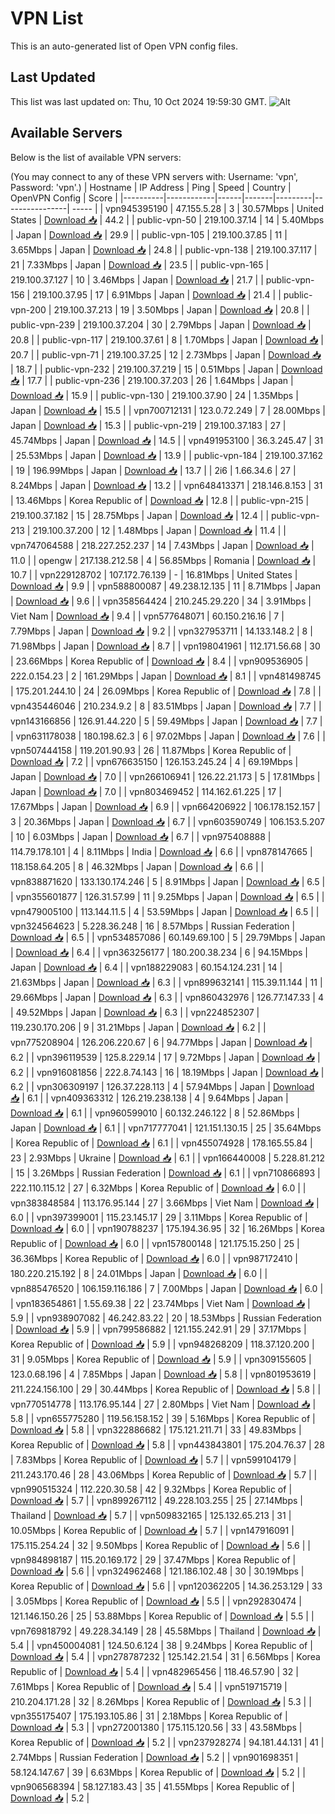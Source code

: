 # VPN List

This is an auto-generated list of Open VPN config files.

## Last Updated

This list was last updated on: Thu, 10 Oct 2024 19:59:30 GMT.
![Alt](https://repobeats.axiom.co/api/embed/186b98318ef1479477931607c1ad7d823f12451f.svg "Repobeats analytics image")

## Available Servers

Below is the list of available VPN servers:

(You may connect to any of these VPN servers with: Username: 'vpn', Password: 'vpn'.)
| Hostname | IP Address | Ping | Speed | Country | OpenVPN Config | Score |
|----------|------------|------|-------|---------|----------------| ----- |
| vpn945395190 | 47.155.5.28 | 3 | 30.57Mbps | United States | [Download 📥](./configs/server_0_US.ovpn) | 44.2 |
| public-vpn-50 | 219.100.37.14 | 14 | 5.40Mbps | Japan | [Download 📥](./configs/server_1_JP.ovpn) | 29.9 |
| public-vpn-105 | 219.100.37.85 | 11 | 3.65Mbps | Japan | [Download 📥](./configs/server_2_JP.ovpn) | 24.8 |
| public-vpn-138 | 219.100.37.117 | 21 | 7.33Mbps | Japan | [Download 📥](./configs/server_3_JP.ovpn) | 23.5 |
| public-vpn-165 | 219.100.37.127 | 10 | 3.46Mbps | Japan | [Download 📥](./configs/server_4_JP.ovpn) | 21.7 |
| public-vpn-156 | 219.100.37.95 | 17 | 6.91Mbps | Japan | [Download 📥](./configs/server_5_JP.ovpn) | 21.4 |
| public-vpn-200 | 219.100.37.213 | 19 | 3.50Mbps | Japan | [Download 📥](./configs/server_6_JP.ovpn) | 20.8 |
| public-vpn-239 | 219.100.37.204 | 30 | 2.79Mbps | Japan | [Download 📥](./configs/server_7_JP.ovpn) | 20.8 |
| public-vpn-117 | 219.100.37.61 | 8 | 1.70Mbps | Japan | [Download 📥](./configs/server_8_JP.ovpn) | 20.7 |
| public-vpn-71 | 219.100.37.25 | 12 | 2.73Mbps | Japan | [Download 📥](./configs/server_9_JP.ovpn) | 18.7 |
| public-vpn-232 | 219.100.37.219 | 15 | 0.51Mbps | Japan | [Download 📥](./configs/server_10_JP.ovpn) | 17.7 |
| public-vpn-236 | 219.100.37.203 | 26 | 1.64Mbps | Japan | [Download 📥](./configs/server_11_JP.ovpn) | 15.9 |
| public-vpn-130 | 219.100.37.90 | 24 | 1.35Mbps | Japan | [Download 📥](./configs/server_12_JP.ovpn) | 15.5 |
| vpn700712131 | 123.0.72.249 | 7 | 28.00Mbps | Japan | [Download 📥](./configs/server_13_JP.ovpn) | 15.3 |
| public-vpn-219 | 219.100.37.183 | 27 | 45.74Mbps | Japan | [Download 📥](./configs/server_14_JP.ovpn) | 14.5 |
| vpn491953100 | 36.3.245.47 | 31 | 25.53Mbps | Japan | [Download 📥](./configs/server_15_JP.ovpn) | 13.9 |
| public-vpn-184 | 219.100.37.162 | 19 | 196.99Mbps | Japan | [Download 📥](./configs/server_16_JP.ovpn) | 13.7 |
| 2i6 | 1.66.34.6 | 27 | 8.24Mbps | Japan | [Download 📥](./configs/server_17_JP.ovpn) | 13.2 |
| vpn648413371 | 218.146.8.153 | 31 | 13.46Mbps | Korea Republic of | [Download 📥](./configs/server_18_KR.ovpn) | 12.8 |
| public-vpn-215 | 219.100.37.182 | 15 | 28.75Mbps | Japan | [Download 📥](./configs/server_19_JP.ovpn) | 12.4 |
| public-vpn-213 | 219.100.37.200 | 12 | 1.48Mbps | Japan | [Download 📥](./configs/server_20_JP.ovpn) | 11.4 |
| vpn747064588 | 218.227.252.237 | 14 | 7.43Mbps | Japan | [Download 📥](./configs/server_21_JP.ovpn) | 11.0 |
| opengw | 217.138.212.58 | 4 | 56.85Mbps | Romania | [Download 📥](./configs/server_22_RO.ovpn) | 10.7 |
| vpn229128702 | 107.172.76.139 | - | 16.81Mbps | United States | [Download 📥](./configs/server_23_US.ovpn) | 9.9 |
| vpn588800087 | 49.238.12.135 | 11 | 8.71Mbps | Japan | [Download 📥](./configs/server_24_JP.ovpn) | 9.6 |
| vpn358564424 | 210.245.29.220 | 34 | 3.91Mbps | Viet Nam | [Download 📥](./configs/server_25_VN.ovpn) | 9.4 |
| vpn577648071 | 60.150.216.16 | 7 | 7.79Mbps | Japan | [Download 📥](./configs/server_26_JP.ovpn) | 9.2 |
| vpn327953711 | 14.133.148.2 | 8 | 71.98Mbps | Japan | [Download 📥](./configs/server_27_JP.ovpn) | 8.7 |
| vpn198041961 | 112.171.56.68 | 30 | 23.66Mbps | Korea Republic of | [Download 📥](./configs/server_28_KR.ovpn) | 8.4 |
| vpn909536905 | 222.0.154.23 | 2 | 161.29Mbps | Japan | [Download 📥](./configs/server_29_JP.ovpn) | 8.1 |
| vpn481498745 | 175.201.244.10 | 24 | 26.09Mbps | Korea Republic of | [Download 📥](./configs/server_30_KR.ovpn) | 7.8 |
| vpn435446046 | 210.234.9.2 | 8 | 83.51Mbps | Japan | [Download 📥](./configs/server_31_JP.ovpn) | 7.7 |
| vpn143166856 | 126.91.44.220 | 5 | 59.49Mbps | Japan | [Download 📥](./configs/server_32_JP.ovpn) | 7.7 |
| vpn631178038 | 180.198.62.3 | 6 | 97.02Mbps | Japan | [Download 📥](./configs/server_33_JP.ovpn) | 7.6 |
| vpn507444158 | 119.201.90.93 | 26 | 11.87Mbps | Korea Republic of | [Download 📥](./configs/server_34_KR.ovpn) | 7.2 |
| vpn676635150 | 126.153.245.24 | 4 | 69.19Mbps | Japan | [Download 📥](./configs/server_35_JP.ovpn) | 7.0 |
| vpn266106941 | 126.22.21.173 | 5 | 17.81Mbps | Japan | [Download 📥](./configs/server_36_JP.ovpn) | 7.0 |
| vpn803469452 | 114.162.61.225 | 17 | 17.67Mbps | Japan | [Download 📥](./configs/server_37_JP.ovpn) | 6.9 |
| vpn664206922 | 106.178.152.157 | 3 | 20.36Mbps | Japan | [Download 📥](./configs/server_38_JP.ovpn) | 6.7 |
| vpn603590749 | 106.153.5.207 | 10 | 6.03Mbps | Japan | [Download 📥](./configs/server_39_JP.ovpn) | 6.7 |
| vpn975408888 | 114.79.178.101 | 4 | 8.11Mbps | India | [Download 📥](./configs/server_40_IN.ovpn) | 6.6 |
| vpn878147665 | 118.158.64.205 | 8 | 46.32Mbps | Japan | [Download 📥](./configs/server_41_JP.ovpn) | 6.6 |
| vpn838871620 | 133.130.174.246 | 5 | 8.91Mbps | Japan | [Download 📥](./configs/server_42_JP.ovpn) | 6.5 |
| vpn355601877 | 126.31.57.99 | 11 | 9.25Mbps | Japan | [Download 📥](./configs/server_43_JP.ovpn) | 6.5 |
| vpn479005100 | 113.144.11.5 | 4 | 53.59Mbps | Japan | [Download 📥](./configs/server_44_JP.ovpn) | 6.5 |
| vpn324564623 | 5.228.36.248 | 16 | 8.57Mbps | Russian Federation | [Download 📥](./configs/server_45_RU.ovpn) | 6.5 |
| vpn534857086 | 60.149.69.100 | 5 | 29.79Mbps | Japan | [Download 📥](./configs/server_46_JP.ovpn) | 6.4 |
| vpn363256177 | 180.200.38.234 | 6 | 94.15Mbps | Japan | [Download 📥](./configs/server_47_JP.ovpn) | 6.4 |
| vpn188229083 | 60.154.124.231 | 14 | 21.63Mbps | Japan | [Download 📥](./configs/server_48_JP.ovpn) | 6.3 |
| vpn899632141 | 115.39.11.144 | 11 | 29.66Mbps | Japan | [Download 📥](./configs/server_49_JP.ovpn) | 6.3 |
| vpn860432976 | 126.77.147.33 | 4 | 49.52Mbps | Japan | [Download 📥](./configs/server_50_JP.ovpn) | 6.3 |
| vpn224852307 | 119.230.170.206 | 9 | 31.21Mbps | Japan | [Download 📥](./configs/server_51_JP.ovpn) | 6.2 |
| vpn775208904 | 126.206.220.67 | 6 | 94.77Mbps | Japan | [Download 📥](./configs/server_52_JP.ovpn) | 6.2 |
| vpn396119539 | 125.8.229.14 | 17 | 9.72Mbps | Japan | [Download 📥](./configs/server_53_JP.ovpn) | 6.2 |
| vpn916081856 | 222.8.74.143 | 16 | 18.19Mbps | Japan | [Download 📥](./configs/server_54_JP.ovpn) | 6.2 |
| vpn306309197 | 126.37.228.113 | 4 | 57.94Mbps | Japan | [Download 📥](./configs/server_55_JP.ovpn) | 6.1 |
| vpn409363312 | 126.219.238.138 | 4 | 9.64Mbps | Japan | [Download 📥](./configs/server_56_JP.ovpn) | 6.1 |
| vpn960599010 | 60.132.246.122 | 8 | 52.86Mbps | Japan | [Download 📥](./configs/server_57_JP.ovpn) | 6.1 |
| vpn717777041 | 121.151.130.15 | 25 | 35.64Mbps | Korea Republic of | [Download 📥](./configs/server_58_KR.ovpn) | 6.1 |
| vpn455074928 | 178.165.55.84 | 23 | 2.93Mbps | Ukraine | [Download 📥](./configs/server_59_UA.ovpn) | 6.1 |
| vpn166440008 | 5.228.81.212 | 15 | 3.26Mbps | Russian Federation | [Download 📥](./configs/server_60_RU.ovpn) | 6.1 |
| vpn710866893 | 222.110.115.12 | 27 | 6.32Mbps | Korea Republic of | [Download 📥](./configs/server_61_KR.ovpn) | 6.0 |
| vpn383848584 | 113.176.95.144 | 27 | 3.66Mbps | Viet Nam | [Download 📥](./configs/server_62_VN.ovpn) | 6.0 |
| vpn397399001 | 115.23.145.17 | 29 | 3.11Mbps | Korea Republic of | [Download 📥](./configs/server_63_KR.ovpn) | 6.0 |
| vpn190788237 | 175.194.36.95 | 32 | 16.26Mbps | Korea Republic of | [Download 📥](./configs/server_64_KR.ovpn) | 6.0 |
| vpn157800148 | 121.175.15.250 | 25 | 36.36Mbps | Korea Republic of | [Download 📥](./configs/server_65_KR.ovpn) | 6.0 |
| vpn987172410 | 180.220.215.192 | 8 | 24.01Mbps | Japan | [Download 📥](./configs/server_66_JP.ovpn) | 6.0 |
| vpn885476520 | 106.159.116.186 | 7 | 7.00Mbps | Japan | [Download 📥](./configs/server_67_JP.ovpn) | 6.0 |
| vpn183654861 | 1.55.69.38 | 22 | 23.74Mbps | Viet Nam | [Download 📥](./configs/server_68_VN.ovpn) | 5.9 |
| vpn938907082 | 46.242.83.22 | 20 | 18.53Mbps | Russian Federation | [Download 📥](./configs/server_69_RU.ovpn) | 5.9 |
| vpn799586882 | 121.155.242.91 | 29 | 37.17Mbps | Korea Republic of | [Download 📥](./configs/server_70_KR.ovpn) | 5.9 |
| vpn948268209 | 118.37.120.200 | 31 | 9.05Mbps | Korea Republic of | [Download 📥](./configs/server_71_KR.ovpn) | 5.9 |
| vpn309155605 | 123.0.68.196 | 4 | 7.85Mbps | Japan | [Download 📥](./configs/server_72_JP.ovpn) | 5.8 |
| vpn801953619 | 211.224.156.100 | 29 | 30.44Mbps | Korea Republic of | [Download 📥](./configs/server_73_KR.ovpn) | 5.8 |
| vpn770514778 | 113.176.95.144 | 27 | 2.80Mbps | Viet Nam | [Download 📥](./configs/server_74_VN.ovpn) | 5.8 |
| vpn655775280 | 119.56.158.152 | 39 | 5.16Mbps | Korea Republic of | [Download 📥](./configs/server_75_KR.ovpn) | 5.8 |
| vpn322886682 | 175.121.211.71 | 33 | 49.83Mbps | Korea Republic of | [Download 📥](./configs/server_76_KR.ovpn) | 5.8 |
| vpn443843801 | 175.204.76.37 | 28 | 7.83Mbps | Korea Republic of | [Download 📥](./configs/server_77_KR.ovpn) | 5.7 |
| vpn599104179 | 211.243.170.46 | 28 | 43.06Mbps | Korea Republic of | [Download 📥](./configs/server_78_KR.ovpn) | 5.7 |
| vpn990515324 | 112.220.30.58 | 42 | 9.32Mbps | Korea Republic of | [Download 📥](./configs/server_79_KR.ovpn) | 5.7 |
| vpn899267112 | 49.228.103.255 | 25 | 27.14Mbps | Thailand | [Download 📥](./configs/server_80_TH.ovpn) | 5.7 |
| vpn509832165 | 125.132.65.213 | 31 | 10.05Mbps | Korea Republic of | [Download 📥](./configs/server_81_KR.ovpn) | 5.7 |
| vpn147916091 | 175.115.254.24 | 32 | 9.50Mbps | Korea Republic of | [Download 📥](./configs/server_82_KR.ovpn) | 5.6 |
| vpn984898187 | 115.20.169.172 | 29 | 37.47Mbps | Korea Republic of | [Download 📥](./configs/server_83_KR.ovpn) | 5.6 |
| vpn324962468 | 121.186.102.48 | 30 | 30.19Mbps | Korea Republic of | [Download 📥](./configs/server_84_KR.ovpn) | 5.6 |
| vpn120362205 | 14.36.253.129 | 33 | 3.05Mbps | Korea Republic of | [Download 📥](./configs/server_85_KR.ovpn) | 5.5 |
| vpn292830474 | 121.146.150.26 | 25 | 53.88Mbps | Korea Republic of | [Download 📥](./configs/server_86_KR.ovpn) | 5.5 |
| vpn769818792 | 49.228.34.149 | 28 | 45.58Mbps | Thailand | [Download 📥](./configs/server_87_TH.ovpn) | 5.4 |
| vpn450004081 | 124.50.6.124 | 38 | 9.24Mbps | Korea Republic of | [Download 📥](./configs/server_88_KR.ovpn) | 5.4 |
| vpn278787232 | 125.142.21.54 | 31 | 6.56Mbps | Korea Republic of | [Download 📥](./configs/server_89_KR.ovpn) | 5.4 |
| vpn482965456 | 118.46.57.90 | 32 | 7.61Mbps | Korea Republic of | [Download 📥](./configs/server_90_KR.ovpn) | 5.4 |
| vpn519715719 | 210.204.171.28 | 32 | 8.26Mbps | Korea Republic of | [Download 📥](./configs/server_91_KR.ovpn) | 5.3 |
| vpn355175407 | 175.193.105.86 | 31 | 2.18Mbps | Korea Republic of | [Download 📥](./configs/server_92_KR.ovpn) | 5.3 |
| vpn272001380 | 175.115.120.56 | 33 | 43.58Mbps | Korea Republic of | [Download 📥](./configs/server_93_KR.ovpn) | 5.2 |
| vpn237928274 | 94.181.44.131 | 41 | 2.74Mbps | Russian Federation | [Download 📥](./configs/server_94_RU.ovpn) | 5.2 |
| vpn901698351 | 58.124.147.67 | 39 | 6.63Mbps | Korea Republic of | [Download 📥](./configs/server_95_KR.ovpn) | 5.2 |
| vpn906568394 | 58.127.183.43 | 35 | 41.55Mbps | Korea Republic of | [Download 📥](./configs/server_96_KR.ovpn) | 5.2 |
